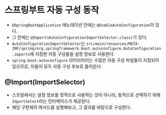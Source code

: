 # 스프링부트 자동 구성 동작

- `@SpringBootApplication` 애노테이션 안에는 `@EnableAutoConfiguration`이 있다.
- 그 안에는 `@Import(AutoConfigurationImportSelector.class)`가 있다.
- `AutoConfigurationImportSelector`는
  `src/main/resources/META-INF/spring/org.springframework.boot.autoconfigure.AutoConfiguration.imports`에 지정한 자동 구성들을 설정
  정보로 사용한다.
- `spring-boot-autoconfigure` 라이브러리는 수많은 자동 구성 파일들이 지정되어 있으므로, 이들이 모두 자동 구성 후보로 들어온다.

## @Import(ImportSelector)

- 스프링에서는 설정 정보를 정적으로 사용하는 것이 아니라, 동적으로 선택하기 위해 `ImportSelect`라는 인터페이스가 제공된다.
- 해당 구현체의 메서드를 실행해보고, 그 결과를 바탕으로 구성한다.
